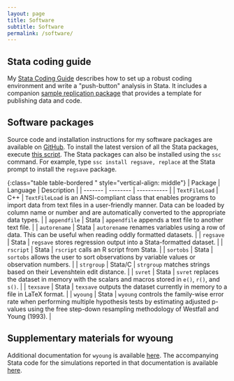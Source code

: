 ```yaml
---
layout: page
title: Software
subtitle: Software
permalink: /software/
---
```


## Stata coding guide
My [Stata Coding Guide](/guide) describes how to set up a robust coding environment and write a "push-button" analysis in Stata. It includes a companion [sample replication package](https://github.com/reifjulian/my-project) that provides a template for publishing data and code.

## Software packages
Source code and installation instructions for my software packages are available on [GitHub](https://github.com/reifjulian). To install the latest version of all the Stata packages, execute [this script](/software/install_all.do). The Stata packages can also be installed using the `ssc` command. For example, type `ssc install regsave, replace` at the Stata prompt to install the `regsave` package.

{:class="table table-bordered " style="vertical-align: middle"}
| Package      | Language | Description |
| -------      | -------- | ----------- |
| `TextFileLoad` | C++ | `TextFileLoad` is an ANSI-compliant class that enables programs to import data from text files in a user-friendly manner. Data can be loaded by column name or number and are automatically converted to the appropriate data types. |
| `appendfile` | Stata | `appendfile` appends a text file to another text file. |
| `autorename` | Stata | `autorename` renames variables using a row of data. This can be useful when reading oddly formatted datasets. |
| `regsave` | Stata | `regsave` stores regression output into a Stata-formatted dataset. |
| `rscript` | Stata | `rscript` calls an R script from Stata. |
| `sortobs` | Stata | `sortobs` allows the user to sort observations by variable values or observation numbers. |
| `strgroup` | Stata/C | `strgroup` matches strings based on their Levenshtein edit distance. |
| `svret` | Stata | `svret` replaces the dataset in memory with the scalars and macros stored in `e()`, `r()`, and `s()`. |
| `texsave` | Stata | `texsave` outputs the dataset currently in memory to a file in LaTeX format. |
| `wyoung` | Stata | `wyoung` controls the family-wise error rate when performing multiple hypothesis tests by estimating adjusted p-values using the free step-down resampling methodology of Westfall and Young (1993). |


## Supplementary materials for wyoung
Additional documentation for `wyoung` is available [here](/wyoung/documentation/wyoung.pdf). The accompanying Stata code for the simulations reported in that documentation is available [here](/wyoung/documentation/simulations/wyoung_simulations.do).
